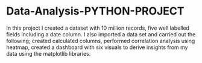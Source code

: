 # Data-Analysis-PYTHON-PROJECT
In this project I created a dataset with 10 million records, five well labelled fields including a date column. I also imported a data set and carried out the following; created calculated columns, performed correlation analysis using heatmap, created a dashboard with six visuals to derive insights from my data using the matplotlib libraries. 
